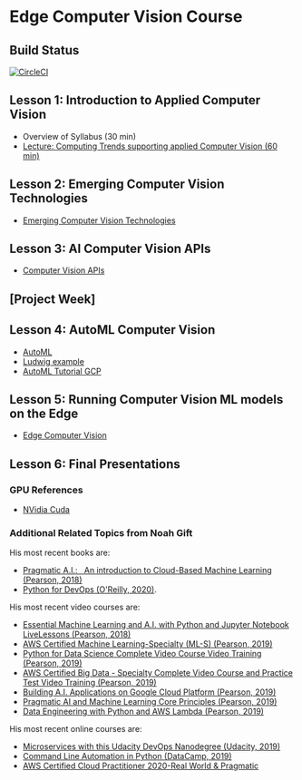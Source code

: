 # Edge Computer Vision Course

## Build Status

[![CircleCI](https://circleci.com/gh/noahgift/edge-computer-vision.svg?style=svg)](https://circleci.com/gh/noahgift/edge-computer-vision)


## Lesson 1:  Introduction to Applied Computer Vision

* Overview of Syllabus (30 min)
* [Lecture:  Computing Trends supporting applied Computer Vision (60 min)](https://github.com/noahgift/edge-computer-vision/blob/master/computer_vision_lecture_1.ipynb)

## Lesson 2:  Emerging Computer Vision Technologies

* [Emerging Computer Vision Technologies](https://github.com/noahgift/edge-computer-vision/blob/master/computer_vision_lecture2.ipynb)

## Lesson 3: AI Computer Vision APIs

* [Computer Vision APIs](https://github.com/noahgift/edge-computer-vision/blob/master/computer_vision_lecture3.ipynb)

## [Project Week]
## Lesson 4: AutoML Computer Vision

* [AutoML](https://github.com/noahgift/edge-computer-vision/blob/master/computer_vision_lecture4.ipynb)
* [Ludwig example](https://uber.github.io/ludwig/examples/)
* [AutoML Tutorial GCP](https://cloud.google.com/vision/automl/docs/tutorial)

## Lesson 5: Running Computer Vision ML models on the Edge

* [Edge Computer Vision](https://github.com/noahgift/edge-computer-vision/blob/master/computer_vision_lecture5.ipynb)

## Lesson 6: Final Presentations

### GPU References

* [NVidia Cuda](https://docs.nvidia.com/cuda/cuda-quick-start-guide/index.html#linux)

### Additional Related Topics from Noah Gift

His most recent books are:

*   [Pragmatic A.I.:   An introduction to Cloud-Based Machine Learning (Pearson, 2018)](https://www.amazon.com/Pragmatic-AI-Introduction-Cloud-Based-Analytics/dp/0134863860)
*   [Python for DevOps (O'Reilly, 2020)](https://www.amazon.com/Python-DevOps-Ruthlessly-Effective-Automation/dp/149205769X). 

His most recent video courses are:

*   [Essential Machine Learning and A.I. with Python and Jupyter Notebook LiveLessons (Pearson, 2018)](https://learning.oreilly.com/videos/essential-machine-learning/9780135261118)
*   [AWS Certified Machine Learning-Specialty (ML-S) (Pearson, 2019)](https://learning.oreilly.com/videos/aws-certified-machine/9780135556597)
*   [Python for Data Science Complete Video Course Video Training (Pearson, 2019)](https://learning.oreilly.com/videos/python-for-data/9780135687253)
*   [AWS Certified Big Data - Specialty Complete Video Course and Practice Test Video Training (Pearson, 2019)](https://learning.oreilly.com/videos/aws-certified-big/9780135772324)
*   [Building A.I. Applications on Google Cloud Platform (Pearson, 2019)](https://learning.oreilly.com/videos/building-ai-applications/9780135973462)
*   [Pragmatic AI and Machine Learning Core Principles (Pearson, 2019)](https://learning.oreilly.com/videos/pragmatic-ai-and/9780136554714)
*   [Data Engineering with Python and AWS Lambda (Pearson, 2019)](https://learning.oreilly.com/videos/data-engineering-with/9780135964330)

His most recent online courses are:

*   [Microservices with this Udacity DevOps Nanodegree (Udacity, 2019)](https://www.udacity.com/course/cloud-dev-ops-nanodegree--nd9991)
*   [Command Line Automation in Python (DataCamp, 2019)](https://www.datacamp.com/instructors/ndgift)
*   [AWS Certified Cloud Practitioner 2020-Real World & Pragmatic](https://www.udemy.com/course/aws-certified-cloud-practitioner-2020-real-world-pragmatic/?referralCode=CAC679A7D08212773428)

